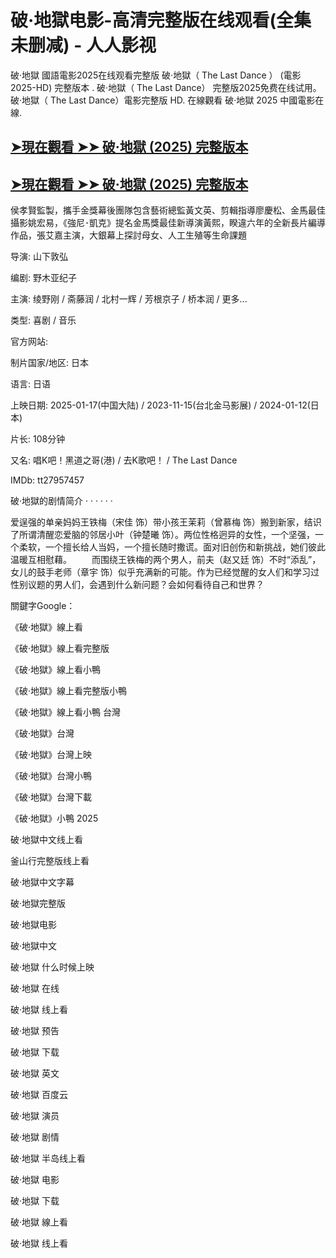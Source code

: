 <h1>破·地獄电影-高清完整版在线观看(全集未删减) - 人人影视</h1>
破·地獄 國語電影2025在线观看完整版 破·地獄（ The Last Dance ） (電影2025-HD) 完整版本 . 破·地獄（ The Last Dance） 完整版2025免费在线试用。 破·地獄（ The Last Dance）電影完整版 HD. 在線觀看 破·地獄 2025 中國電影在線.</p>

## [➤現在觀看 ➤➤ 破·地獄 (2025) 完整版本](https://shortx.today/xNrqs)

## [➤現在觀看 ➤➤ 破·地獄 (2025) 完整版本](https://shortx.today/xNrqs)

侯孝賢監製，攜手金獎幕後團隊包含藝術總監黃文英、剪輯指導廖慶松、金馬最佳攝影姚宏易，《強尼･凱克》提名金馬獎最佳新導演黃熙，睽違六年的全新長片編導作品，張艾嘉主演，大銀幕上探討母女、人工生殖等生命課題

导演: 山下敦弘

编剧: 野木亚纪子

主演: 绫野刚 / 斋藤润 / 北村一辉 / 芳根京子 / 桥本润 / 更多...

类型: 喜剧 / 音乐

官方网站:

制片国家/地区: 日本

语言: 日语

上映日期: 2025-01-17(中国大陆) / 2023-11-15(台北金马影展) / 2024-01-12(日本)

片长: 108分钟

又名: 唱K吧！黑道之哥(港) / 去K歌吧！ / The Last Dance

IMDb: tt27957457

破·地獄的剧情简介 · · · · · · 　　

爱逞强的单亲妈妈王铁梅（宋佳 饰）带小孩王茉莉（曾慕梅 饰）搬到新家，结识了所谓清醒恋爱脑的邻居小叶（钟楚曦 饰）。两位性格迥异的女性，一个坚强，一个柔软，一个擅长给人当妈，一个擅长随时撒谎。面对旧创伤和新挑战，她们彼此温暖互相慰藉。 　　而围绕王铁梅的两个男人，前夫（赵又廷 饰）不时“添乱”，女儿的鼓手老师（章宇 饰）似乎充满新的可能。作为已经觉醒的女人们和学习过性别议题的男人们，会遇到什么新问题？会如何看待自己和世界？

關鍵字Google：

《破·地獄》線上看

《破·地獄》線上看完整版

《破·地獄》線上看小鴨

《破·地獄》線上看完整版小鴨

《破·地獄》線上看小鴨 台灣

《破·地獄》台灣

《破·地獄》台灣上映

《破·地獄》台灣小鴨

《破·地獄》台灣下載

《破·地獄》小鴨 2025

破·地獄中文线上看

釜山行完整版线上看

破·地獄中文字幕

破·地獄完整版

破·地獄电影

破·地獄中文

破·地獄 什么时候上映

破·地獄 在线

破·地獄 线上看

破·地獄 预告

破·地獄 下载

破·地獄 英文

破·地獄 百度云

破·地獄 演员

破·地獄 剧情

破·地獄 半岛线上看

破·地獄 电影

破·地獄 下载

破·地獄 線上看

破·地獄 线上看
